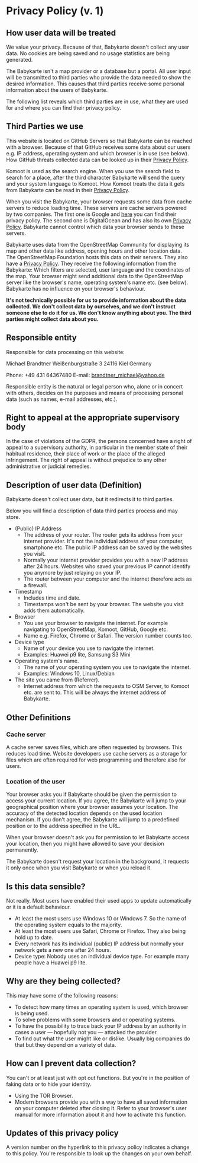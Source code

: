 # Privacy Policy (v. 1)

## How user data will be treated
We value your privacy. Because of that, Babykarte doesn't collect any user data. No cookies are being saved and no usage statistics are being generated.

The Babykarte isn't a map provider or a database but a portal. All user input will be transmitted to third parties who provide the data needed to show the desired information. This causes that third parties receive some personal information about the users of Babykarte.

The following list reveals which third parties are in use, what they are used for and where you can find their privacy policy.

## Third Parties we use
This website is located on GitHub Servers so that Babykarte can be reached with a browser. Because of that GitHub receives some data about our users e.g. IP address, operating system and which browser is in use (see below). How GitHub threats collected data can be looked up in their [Privacy Policy](https://help.github.com/en/articles/github-privacy-statement).

Komoot is used as the search engine. When you use the search field to search for a place, after the third character Babykarte will send the query and your system language to Komoot. How Komoot treats the data it gets from Babykarte can be read in their [Privacy Policy](https://www.komoot.de/privacy).

When you visit the Babykarte, your browser requests some data from cache servers to reduce loading time. These servers are cache servers powered by two companies. The first one is Google and [here](https://policies.google.com/privacy#infocollect) you can find their privacy policy. The second one is DigitalOcean and has also its own [Privacy Policy](https://www.digitalocean.com/legal/privacy-policy/). Babykarte cannot control which data your browser sends to these servers.

Babykarte uses data from the OpenStreetMap Community for displaying its map and other data like address, opening hours and other location data. The OpenStreetMap Foundation hosts this data on their servers. They also have a [Privacy Policy]( https://wiki.osmfoundation.org/wiki/Privacy_Policy). They receive the following information from the Babykarte: Which filters are selected, user language and the coordinates of the map. Your browser might send additional data to the OpenStreetMap server like the browser's name, operating system's name etc. (see below). Babykarte has no influence on your browser's behaviour.

**It's not technically possible for us to provide information about the data collected. We don't collect data by ourselves, and we don't instruct someone else to do it for us. We don't know anything about you. The third parties might collect data about you.**

## Responsible entity

Responsible for data processing on this website:

Michael Brandtner
Weißenburgstraße 3
24116 Kiel
Germany

Phone: +49 431 64367480
E-mail: brandtner_michael@yahoo.de

Responsible entity is the natural or legal person who, alone or in concert with others, decides on the purposes and means of processing personal data (such as names, e-mail addresses, etc.).

## Right to appeal at the appropriate supervisory body
In the case of violations of the GDPR, the persons concerned have a right of appeal to a supervisory authority, in particular in the member state of their habitual residence, their place of work or the place of the alleged infringement. The right of appeal is without prejudice to any other administrative or judicial remedies.

## Description of user data (Definition)
Babykarte doesn't collect user data, but it redirects it to third parties.

Below you will find a description of data third parties process and may store.

- (Public) IP Address
  - The address of your router. The router gets its address from your internet provider. It's not the individual address of your computer, smartphone etc. The public IP address can be saved by the websites you visit.
  - Normally your internet provider provides you with a new IP address after 24 hours. Websites who saved your previous IP cannot identify you anymore by just relaying on your IP.
  - The router between your computer and the internet therefore acts as a firewall.
- Timestamp
  - Includes time and date.
  - Timestamps won't be sent by your browser. The website you visit adds them automatically.
- Browser
  - You use your browser to navigate the internet. For example navigating to OpenStreetMap, Komoot, GitHub, Google etc.
  - Name e.g. Firefox, Chrome or Safari. The version number counts too.
- Device type
  - Name of your device you use to navigate the internet.
  - Examples: Huawei p9 lite, Samsung S3 Mini
- Operating system's name.
  - The name of your operating system you use to navigate the internet.
  - Examples: Windows 10, Linux/Debian
- The site you came from (Referrer).
  - Internet address from which the requests to OSM Server, to Komoot etc. are sent to. This will be always the internet address of Babykarte.

## Other Definitions

### Cache server
A cache server saves files, which are often requested by browsers. This reduces load time. Website developers use cache servers as a storage for files which are often required for web programming and therefore also for users.

### Location of the user
Your browser asks you if Babykarte should be given the permission to access your current location. If you agree, the Babykarte will jump to your geographical position where your browser assumes your location.
The accuracy of the detected location depends on the used location mechanism. If you don't agree, the Babykarte will jump to a predefined position or to the address specified in the URL.

When your browser doesn't ask you for permission to let Babykarte access your location, then you might have allowed to save your decision permanently.

The Babykarte doesn't request your location in the background, it requests it only once when you visit Babykarte or when you reload it.

## Is this data sensible?
Not really. Most users have enabled their used apps to update automatically or it is a default behaviour.

- At least the most users use Windows 10 or Windows 7. So the name of the operating system equals to the majority.
- At least the most users use Safari, Chrome or Firefox. They also being hold up to date.
- Every network has its individual (public) IP address but normally your network gets a new one after 24 hours.
- Device type: Nobody uses an individual device type. For example many people have a Huawei p9 lite.

## Why are they being collected?
This may have some of the following reasons:

- To detect how many times an operating system is used, which browser is being used.
- To solve problems with some browsers and or operating systems.
- To have the possibility to trace back your IP address by an authority in cases a user — hopefully not you — attacked the provider.
- To find out what the user might like or dislike. Usually big companies do that but they depend on a variety of data.

## How can I prevent data collection?
You can't or at least just with opt out functions. But you're in the position of faking data or to hide your identity.

- Using the TOR Browser.
- Modern browsers provide you with a way to have all saved information on your computer deleted after closing it. Refer to your browser's user manual for more information about it and how to activate this function.

## Updates of this privacy policy
A version number on the hyperlink to this privacy policy indicates a change to this policy. You're responsible to look up the changes on your own behalf.
